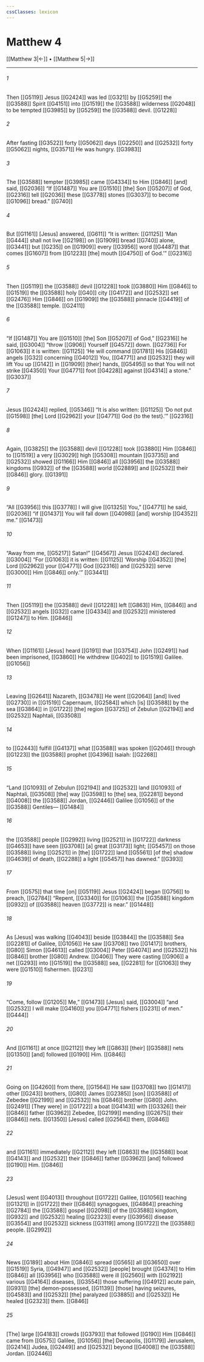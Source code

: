 ```yaml
---
cssClasses: lexicon
---
```


# Matthew 4

[[Matthew 3|←]] • [[Matthew 5|→]]

---

###### 1
Then [[G5119]] Jesus [[G2424]] was led [[G321]] by [[G5259]] the [[G3588]] Spirit [[G4151]] into [[G1519]] the [[G3588]] wilderness [[G2048]] to be tempted [[G3985]] by [[G5259]] the [[G3588]] devil. [[G1228]]

###### 2
After fasting [[G3522]] forty [[G5062]] days [[G2250]] and [[G2532]] forty [[G5062]] nights, [[G3571]] He was hungry. [[G3983]]

###### 3
The [[G3588]] tempter [[G3985]] came [[G4334]] to Him [[G846]] [and] said, [[G2036]] “If [[G1487]] You are [[G1510]] [the] Son [[G5207]] of God, [[G2316]] tell [[G2036]] these [[G3778]] stones [[G3037]] to become [[G1096]] bread.” [[G740]]

###### 4
But [[G1161]] [Jesus] answered, [[G611]] “It is written: [[G1125]] ‘Man [[G444]] shall not live [[G2198]] on [[G1909]] bread [[G740]] alone, [[G3441]] but [[G235]] on [[G1909]] every [[G3956]] word [[G4487]] that comes [[G1607]] from [[G1223]] [the] mouth [[G4750]] of God.’” [[G2316]]

###### 5
Then [[G5119]] the [[G3588]] devil [[G1228]] took [[G3880]] Him [[G846]] to [[G1519]] the [[G3588]] holy [[G40]] city [[G4172]] and [[G2532]] set [[G2476]] Him [[G846]] on [[G1909]] the [[G3588]] pinnacle [[G4419]] of the [[G3588]] temple. [[G2411]]

###### 6
“If [[G1487]] You are [[G1510]] [the] Son [[G5207]] of God,” [[G2316]] he said, [[G3004]] “throw [[G906]] Yourself [[G4572]] down. [[G2736]] For [[G1063]] it is written: [[G1125]] ‘He will command [[G1781]] His [[G846]] angels [[G32]] concerning [[G4012]] You, [[G4771]] and [[G2532]] they will lift You up [[G142]] in [[G1909]] [their] hands, [[G5495]] so that You will not strike [[G4350]] Your [[G4771]] foot [[G4228]] against [[G4314]] a stone.” [[G3037]]

###### 7
Jesus [[G2424]] replied, [[G5346]] “It is also written: [[G1125]] ‘Do not put [[G1598]] [the] Lord [[G2962]] your [[G4771]] God {to the test}.’” [[G2316]]

###### 8
Again, [[G3825]] the [[G3588]] devil [[G1228]] took [[G3880]] Him [[G846]] to [[G1519]] a very [[G3029]] high [[G5308]] mountain [[G3735]] and [[G2532]] showed [[G1166]] Him [[G846]] all [[G3956]] the [[G3588]] kingdoms [[G932]] of the [[G3588]] world [[G2889]] and [[G2532]] their [[G846]] glory. [[G1391]]

###### 9
“All [[G3956]] this [[G3778]] I will give [[G1325]] You,” [[G4771]] he said, [[G2036]] “if [[G1437]] You will fall down [[G4098]] [and] worship [[G4352]] me.” [[G1473]]

###### 10
“Away from me, [[G5217]] Satan!” [[G4567]] Jesus [[G2424]] declared. [[G3004]] “For [[G1063]] it is written: [[G1125]] ‘Worship [[G4352]] [the] Lord [[G2962]] your [[G4771]] God [[G2316]] and [[G2532]] serve [[G3000]] Him [[G846]] only.’” [[G3441]]

###### 11
Then [[G5119]] the [[G3588]] devil [[G1228]] left [[G863]] Him, [[G846]] and [[G2532]] angels [[G32]] came [[G4334]] and [[G2532]] ministered [[G1247]] to Him. [[G846]]

###### 12
When [[G1161]] [Jesus] heard [[G191]] that [[G3754]] John [[G2491]] had been imprisoned, [[G3860]] He withdrew [[G402]] to [[G1519]] Galilee. [[G1056]]

###### 13
Leaving [[G2641]] Nazareth, [[G3478]] He went [[G2064]] [and] lived [[G2730]] in [[G1519]] Capernaum, [[G2584]] which [is] [[G3588]] by the sea [[G3864]] in [[G1722]] [the] region [[G3725]] of Zebulun [[G2194]] and [[G2532]] Naphtali, [[G3508]]

###### 14
to [[G2443]] fulfill [[G4137]] what [[G3588]] was spoken [[G2046]] through [[G1223]] the [[G3588]] prophet [[G4396]] Isaiah: [[G2268]]

###### 15
“Land [[G1093]] of Zebulun [[G2194]] and [[G2532]] land [[G1093]] of Naphtali, [[G3508]] [the] way [[G3598]] to [the] sea, [[G2281]] beyond [[G4008]] the [[G3588]] Jordan, [[G2446]] Galilee [[G1056]] of the [[G3588]] Gentiles— [[G1484]]

###### 16
the [[G3588]] people [[G2992]] living [[G2521]] in [[G1722]] darkness [[G4653]] have seen [[G3708]] [a] great [[G3173]] light; [[G5457]] on those [[G3588]] living [[G2521]] in [the] [[G1722]] land [[G5561]] [of the] shadow [[G4639]] of death, [[G2288]] a light [[G5457]] has dawned.” [[G393]]

###### 17
From [[G575]] that time [on] [[G5119]] Jesus [[G2424]] began [[G756]] to preach, [[G2784]] “Repent, [[G3340]] for [[G1063]] the [[G3588]] kingdom [[G932]] of [[G3588]] heaven [[G3772]] is near.” [[G1448]]

###### 18
As [Jesus] was walking [[G4043]] beside [[G3844]] the [[G3588]] Sea [[G2281]] of Galilee, [[G1056]] He saw [[G3708]] two [[G1417]] brothers, [[G80]] Simon [[G4613]] called [[G3004]] Peter [[G4074]] and [[G2532]] his [[G846]] brother [[G80]] Andrew. [[G406]] They were casting [[G906]] a net [[G293]] into [[G1519]] the [[G3588]] sea, [[G2281]] for [[G1063]] they were [[G1510]] fishermen. [[G231]]

###### 19
“Come, follow [[G1205]] Me,” [[G1473]] [Jesus] said, [[G3004]] “and [[G2532]] I will make [[G4160]] you [[G4771]] fishers [[G231]] of men.” [[G444]]

###### 20
And [[G1161]] at once [[G2112]] they left [[G863]] [their] [[G3588]] nets [[G1350]] [and] followed [[G190]] Him. [[G846]]

###### 21
Going on [[G4260]] from there, [[G1564]] He saw [[G3708]] two [[G1417]] other [[G243]] brothers, [[G80]] James [[G2385]] [son] [[G3588]] of Zebedee [[G2199]] and [[G2532]] his [[G846]] brother [[G80]] John. [[G2491]] [They were] in [[G1722]] a boat [[G4143]] with [[G3326]] their [[G846]] father [[G3962]] Zebedee, [[G2199]] mending [[G2675]] their [[G846]] nets. [[G1350]] [Jesus] called [[G2564]] them, [[G846]]

###### 22
and [[G1161]] immediately [[G2112]] they left [[G863]] the [[G3588]] boat [[G4143]] and [[G2532]] their [[G846]] father [[G3962]] [and] followed [[G190]] Him. [[G846]]

###### 23
[Jesus] went [[G4013]] throughout [[G1722]] Galilee, [[G1056]] teaching [[G1321]] in [[G1722]] their [[G846]] synagogues, [[G4864]] preaching [[G2784]] the [[G3588]] gospel [[G2098]] of the [[G3588]] kingdom, [[G932]] and [[G2532]] healing [[G2323]] every [[G3956]] disease [[G3554]] and [[G2532]] sickness [[G3119]] among [[G1722]] the [[G3588]] people. [[G2992]]

###### 24
News [[G189]] about Him [[G846]] spread [[G565]] all [[G3650]] over [[G1519]] Syria, [[G4947]] and [[G2532]] [people] brought [[G4374]] to Him [[G846]] all [[G3956]] who [[G3588]] were ill [[G2560]] with [[G2192]] various [[G4164]] diseases, [[G3554]] those suffering [[G4912]] acute pain, [[G931]] [the] demon-possessed, [[G1139]] [those] having seizures, [[G4583]] and [[G2532]] [the] paralyzed [[G3885]] and [[G2532]] He healed [[G2323]] them. [[G846]]

###### 25
[The] large [[G4183]] crowds [[G3793]] that followed [[G190]] Him [[G846]] came from [[G575]] Galilee, [[G1056]] [the] Decapolis, [[G1179]] Jerusalem, [[G2414]] Judea, [[G2449]] and [[G2532]] beyond [[G4008]] the [[G3588]] Jordan. [[G2446]]

